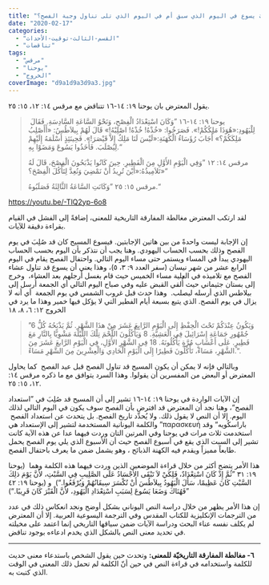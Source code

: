 ```yaml
---
title: "الإعتراض #١٣٣، هل صُلِبَ يسوع في اليوم الذي سبق أم في اليوم الذي تلى تناول وجبة الفصح؟"
date: "2020-02-17"
categories: 
  - "القسم-الثالث-توقيت-الأحداث"
  - "تناقضات"
tags: 
  - "مرقس"
  - "يوحنا"
  - "الخروج"
coverImage: "d9a1d9a3d9a3.jpg"
---
```


يقول المعترض بان يوحنا ١٩: ١٤-١٦ تتناقض مع مرقس ١٤: ١٢، ١٥: ٢٥.

>  يوحنا ١٩: ١٤-١٦ ”وَكَانَ اسْتِعْدَادُ الْفِصْحِ، وَنَحْوُ السَّاعَةِ السَّادِسَةِ. فَقَالَ لِلْيَهُودِ:«هُوَذَا مَلِكُكُمْ!». فَصَرَخُوا: «خُذْهُ! خُذْهُ! اصْلِبْهُ!» قَالَ لَهُمْ بِيلاَطُسُ: «أَأَصْلِبُ مَلِكَكُمْ؟» أَجَابَ رُؤَسَاءُ الْكَهَنَةِ:«لَيْسَ لَنَا مَلِكٌ إِلاَّ قَيْصَرَ!». فَحِينَئِذٍ أَسْلَمَهُ إِلَيْهِمْ لِيُصْلَبَ. فَأَخَذُوا يَسُوعَ وَمَضَوْا بِهِ.“
> 
> مرقس ١٤: ١٢ ”وَفِي الْيَوْمِ الأَوَّلِ مِنَ الْفَطِيرِ. حِينَ كَانُوا يَذْبَحُونَ الْفِصْحَ، قَالَ لَهُ تَلاَمِيذُهُ:«أَيْنَ تُرِيدُ أَنْ نَمْضِيَ وَنُعِدَّ لِتَأْكُلَ الْفِصْحَ؟»“
> 
> مرقس ١٥: ٢٥ ”وَكَانَتِ السَّاعَةُ الثَّالِثَةُ فَصَلَبُوهُ.“

https://youtu.be/-TlQ2yp-6o8

لقد ارتكب المعترض مغالطة المفارقة التاريخية للمعنى، إضافةً إلى الفشل في القيام بقراءة دقيقة للآيات. 

إن الإجابة ليست واحدةً من بين هاتين الإجابتين. فيسوع المسيح كان قد صُلِبَ في يوم الفصح وذلك بحسب الحساب اليهودي. وهنا يجب أن نتذكر بأن اليوم بحسب الحساب اليهودي يبدأ في المساء ويستمر حتى مساء اليوم التالي. واحتفال الفصح يقام في اليوم الرابع عشر من شهر نيسان (سفر العدد ٩: ٣، ٥)، وهذا يعني أن يسوع قد تناول عشاء الفصح مع تلاميذه في العلية مساء الخميس حيث قام بغسل أرجلهم بعد العشاء،  وخرج إلى بستان جثيماني حيث أُلقي القبض عليه وفي صباح اليوم التالي أي الجمعة أُرسل إلى بيلاطس الذي أرسله ليصلب.  وهذا حدث قبل غروب الشمس في يوم الجمعة  أي أنه لا يزال في يوم الفصح. الذي يتبع بسبعة أيام الفطير التي لا يؤكل فيها خمير وهذا ما يرد في الخروج ١٢: ٦، ٨، ١٨

> ”6 وَيَكُونُ عِنْدَكُمْ تَحْتَ الْحِفْظِ إِلَى الْيَوْمِ الرَّابِعَ عَشَرَ مِنْ هذَا الشَّهْرِ. ثُمَّ يَذْبَحُهُ كُلُّ جُمْهُورِ جَمَاعَةِ إِسْرَائِيلَ فِي الْعَشِيَّةِ. 8 وَيَأْكُلُونَ اللَّحْمَ تِلْكَ اللَّيْلَةَ مَشْوِيًّا بِالنَّارِ مَعَ فَطِيرٍ. عَلَى أَعْشَابٍ مُرَّةٍ يَأْكُلُونَهُ. 18 فِي الشَّهْرِ الأَوَّلِ، فِي الْيَوْمِ الرَّابعَ عَشَرَ مِنَ الشَّهْرِ، مَسَاءً، تَأْكُلُونَ فَطِيرًا إِلَى الْيَوْمِ الْحَادِي وَالْعِشْرِينَ مِنَ الشَّهْرِ مَسَاءً.“.

وبالتالي فإنه لا يمكن أن يكون المسيح قد تناول الفصح قبل عيد الفصح  كما يحاول المعترض أو البعض من المفسرين أن يقولوا. وهذا السرد يتوافق مع ما ذكره مرقس ١٤: ١٢، ١٥: ٢٥.  

إن الآيات الواردة في يوحنا ١٩: ١٤-١٦ تشير إلى أن المسيح قد صُلِبَ في ”استعداد الفصح“، وهنا نجد أن المعترض قد افترض بأن الفصح سوف يكون في اليوم التالي لذلك اليوم. إلا أن النص لا يقول ذلك. ولا يُحدِّد تاريخ الفصح. بل يتحدث عن استعداد الفصح  والكلمة اليونانية المستخدمة لتشير إلى الإستعداد هي ”παρασκευή باراسكُويه“ وقد استخدمت ثلاث مرات في يوحنا وفي المرتين التان وردت فيهما عدا عن هذه الآية كانت تشير إلى السبت الذي يقع في أسبوع الفصح حيث أن الأسبوع الذي يلي يوم الفصح يحمل طابعاً مميزاً ويقدم فيه الكهنة الذبائح ، وهو يشمل ضمن ما يعرف باحتفال الفصح.

هذا الأمر يتضح أكثر من خلال قراءة الموضعين الذين وردت فيهما هذه الكلمة وهما  (يوحنا ١٩: ٣١ ”ثُمَّ إِذْ كَانَ اسْتِعْدَادٌ، فَلِكَيْ لاَ تَبْقَى الأَجْسَادُ عَلَى الصَّلِيبِ فِي السَّبْتِ، لأَنَّ يَوْمَ ذلِكَ السَّبْتِ كَانَ عَظِيمًا، سَأَلَ الْيَهُودُ بِيلاَطُسَ أَنْ تُكْسَرَ سِيقَانُهُمْ وَيُرْفَعُوا.“)  و (يوحنا ١٩: ٤٢ ”فَهُنَاكَ وَضَعَا يَسُوعَ لِسَبَبِ اسْتِعْدَادِ الْيَهُودِ، لأَنَّ الْقَبْرَ كَانَ قَرِيبًا.“)  

إن هذا الأمر يظهر من خلال دراسة النص اليوناني بشكل أوضح ونجد انعكاس ذلك في عدد من الترجمات الإنكليزية للكتاب المقدس وفي الترجمة اليسوعية العربية. إلا أن المعترض لم يكلف نفسه عناء البحث ودراسة الآيات ضمن سياقها التاريخي إنما اعتمد على مخيلته في تحديد معنى النص بالشكل الذي يخدم ادعاءه بوجود تناقض. 

* * *

**٦- مغالطة المفارقة التاريخيّة للمعنى:** وتحدث حين يقول الشخص باستدعاء معنى حديث للكلمة واستخدامه في قراءة النص في حين أنّ الكلمة لم تحمل ذلك المعنى في الوقت الذي كتبت به.
